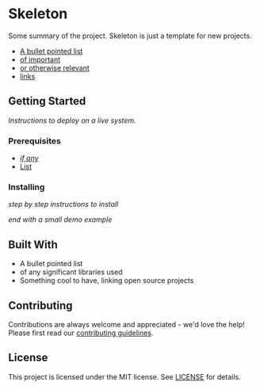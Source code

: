 # Skeleton

Some summary of the project. Skeleton is just a template for new projects.

* [A bullet pointed list]()
* [of important]()
* [or otherwise relevant]()
* [links]()

## Getting Started

*Instructions to deploy on a live system.*

### Prerequisites

* [*if any*]()
* [List]()

### Installing

*step by step instructions to install*

*end with a small demo example*

## Built With

* A bullet pointed list
* of any significant libraries used
* Something cool to have, linking open source projects

## Contributing

Contributions are always welcome and appreciated - we'd love the help! Please first read our [contributing guidelines](CONTRIBUTING.md).

## License

This project is licensed under the MIT license. See [LICENSE](LICENSE) for details.

